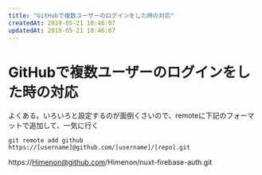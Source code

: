 ```yaml
---
title: "GitHubで複数ユーザーのログインをした時の対応"
createdAt: 2019-05-21 10:46:07
updatedAt: 2019-05-21 10:46:07
---
```


# GitHubで複数ユーザーのログインをした時の対応

よくある。いろいろと設定するのが面倒くさいので、remoteに下記のフォーマットで追加して、一気に行く

```
git remote add github https://[username]@github.com/[username]/[repo].git
```
https://Himenon@github.com/Himenon/nuxt-firebase-auth.git
